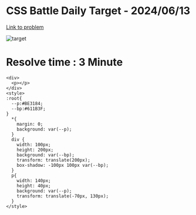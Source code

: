 # CSS Battle Daily Target - 2024/06/13

[Link to problem](https://cssbattle.dev/play/jInvxIXdvdvxlKXSvoX1)

![target](https://firebasestorage.googleapis.com/v0/b/cssbattleapp.appspot.com/o/user%2Fummd3POvEDfFyeFvVdOMG3OOrwE2%2Ftargets%2Ftarget_2Ixd9HD.png?alt=media)

# Resolve time : 3 Minute

```
<div>
  <p></p>
</div>
<style>
:root{
  --p:#BE3184;
  --bp:#611B3F;
}
  *{
    margin: 0;
    background: var(--p);
  }
  div {
    width: 100px;
    height: 200px;
    background: var(--bp);
    transform: translate(200px);
    box-shadow: -100px 100px var(--bp);
  }
  p{
    width: 140px;
    height: 40px;
    background: var(--p);
    transform: translate(-70px, 130px);
  }
</style>

```